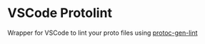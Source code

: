 # VSCode Protolint

Wrapper for VSCode to lint your proto files using [protoc-gen-lint](https://github.com/ckaznocha/protoc-gen-lint)
